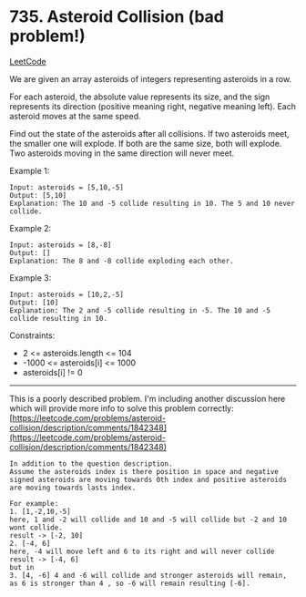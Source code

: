 # 735. Asteroid Collision (bad problem!)
[LeetCode](https://leetcode.com/problems/asteroid-collision/)

We are given an array asteroids of integers representing asteroids in a row.

For each asteroid, the absolute value represents its size, and the sign represents its direction (positive meaning right, negative meaning left). Each asteroid moves at the same speed.

Find out the state of the asteroids after all collisions. If two asteroids meet, the smaller one will explode. If both are the same size, both will explode. Two asteroids moving in the same direction will never meet.



Example 1:
```
Input: asteroids = [5,10,-5]
Output: [5,10]
Explanation: The 10 and -5 collide resulting in 10. The 5 and 10 never collide.
```
Example 2:
```
Input: asteroids = [8,-8]
Output: []
Explanation: The 8 and -8 collide exploding each other.
```
Example 3:
```
Input: asteroids = [10,2,-5]
Output: [10]
Explanation: The 2 and -5 collide resulting in -5. The 10 and -5 collide resulting in 10.
```

Constraints:

- 2 <= asteroids.length <= 104
- -1000 <= asteroids[i] <= 1000
- asteroids[i] != 0

---
This is a poorly described problem. I'm including another discussion here which will provide more info to solve this problem correctly:
[https://leetcode.com/problems/asteroid-collision/description/comments/1842348](https://leetcode.com/problems/asteroid-collision/description/comments/1842348)
```
In addition to the question description.
Assume the asteroids index is there position in space and negative signed asteroids are moving towards 0th index and positive asteroids are moving towards lasts index.

For example:
1. [1,-2,10,-5]
here, 1 and -2 will collide and 10 and -5 will collide but -2 and 10 wont collide.
result -> [-2, 10]
2. [-4, 6]
here, -4 will move left and 6 to its right and will never collide
result -> [-4, 6]
but in
3. [4, -6] 4 and -6 will collide and stronger asteroids will remain, as 6 is stronger than 4 , so -6 will remain resulting [-6].